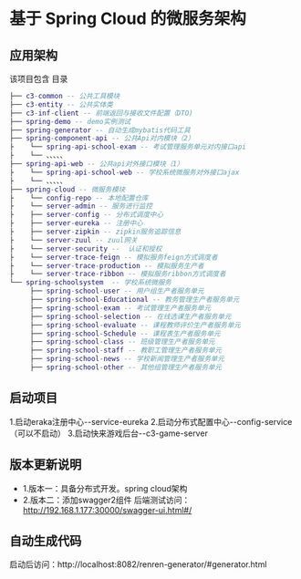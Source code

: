 # 基于 Spring Cloud 的微服务架构

## 应用架构
该项目包含 目录
``` lua
├── c3-common -- 公共工具模块
├── c3-entity -- 公共实体类
├── c3-inf-client -- 前端返回与接收文件配置（DTO)
├── spring-demo -- demo实例测试
├── spring-generator -- 自动生成mybatis代码工具
├── spring-component-api -- 公共Api对内模块（2）
├    └── spring-api-school-exam -- 考试管理服务单元对内接口api
├    └── 、、、、、
├── spring-api-web -- 公共api对外接口模块（1）
├    └── spring-api-school-web -- 学校系统微服务对外接口ajax
├    └── 、、、、、
├── spring-cloud -- 微服务模块
├    └── config-repo -- 本地配置仓库
├    └── server-admin -- 服务进行监控
├    ├── server-config -- 分布式调度中心
├    ├── server-eureka -- 注册中心
├    ├── server-zipkin -- zipkin服务追踪信息
├    └── server-zuul -- zuul网关
├    └── server-security --  认证和授权
├    └── server-trace-feign -- 模拟服务feign方式调度者
├    └── server-trace-production -- 模拟服务生产者
├    └── server-trace-ribbon -- 模拟服务ribbon方式调度者
└── spring-schoolsystem  -- 学校系统微服务 
     ├── spring-school-user -- 用户组生产者服务单元
     ├── spring-school-Educational -- 教务管理生产者服务单元
     ├── spring-school-exam -- 考试管理生产者服务单元
     ├── spring-school-selection -- 在线选课生产者服务单元
     ├── spring-school-evaluate -- 课程教师评价生产者服务单元
     ├── spring-school-Schedule -- 课程表生产者服务单元
     ├── spring-school-class -- 班级管理生产者服务单元
     ├── spring-school-staff -- 教职工管理生产者服务单元
     ├── spring-school-news -- 学校新闻管理生产者服务单元
     ├── spring-school-other -- 其他组管理生产者服务单元
```


## 启动项目
 1.启动eraka注册中心--service-eureka
 2.启动分布式配置中心--config-service（可以不启动）
 3.启动快来游戏后台--c3-game-server


 ## 版本更新说明
* 1.版本一：具备分布式开发。spring cloud架构
* 2.版本二：添加swagger2组件
    后端测试访问：http://192.168.1.177:30000/swagger-ui.html#/
    
## 自动生成代码
启动后访问：http://localhost:8082/renren-generator/#generator.html

